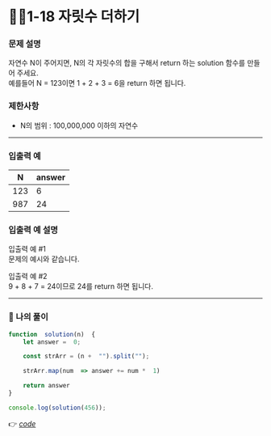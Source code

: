# 👩‍💻1-18 자릿수 더하기
### 문제 설명

자연수 N이 주어지면, N의 각 자릿수의 합을 구해서 return 하는 solution 함수를 만들어 주세요.  
예를들어 N = 123이면 1 + 2 + 3 = 6을 return 하면 됩니다.

### 제한사항

-   N의 범위 : 100,000,000 이하의 자연수

----------

### 입출력 예
|N  | answer |
|--|--|
| 123 | 6 |
| 987 | 24 |

### 입출력 예 설명

입출력 예 #1  
문제의 예시와 같습니다.

입출력 예 #2  
9 + 8 + 7 = 24이므로 24를 return 하면 됩니다.

---

### 👤 나의 풀이
```js
function  solution(n)  {
	let answer =  0;

	const strArr = (n +  "").split("");

	strArr.map(num  => answer += num *  1)

	return answer
}

console.log(solution(456));
```


👉 [*code*](https://github.com/gay0ung/Algorithm/blob/master/PROGRAMMERS/LEVEL_01/%E2%9C%A8%20code-re/18_%EC%9E%90%EB%A6%BF%EC%88%98%20%EB%8D%94%ED%95%98%EA%B8%B0.html)



